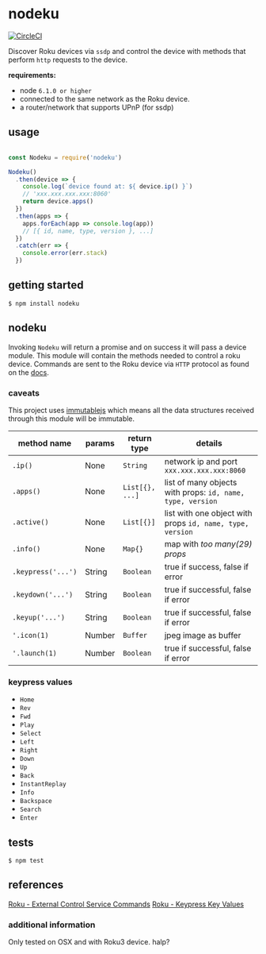 
# nodeku

[![CircleCI](https://circleci.com/gh/sgnl/nodeku.svg?style=shield)](https://circleci.com/gh/sgnl/nodeku)

Discover Roku devices via `ssdp` and control the device with methods that perform `http` requests to the device.

**requirements:**
  - node `6.1.0 or higher`
  - connected to the same network as the Roku device.
  - a router/network that supports UPnP (for ssdp)

## usage

```javascript

const Nodeku = require('nodeku')

Nodeku()
  .then(device => {
    console.log(`device found at: ${ device.ip() }`)
    // 'xxx.xxx.xxx.xxx:8060'
    return device.apps()
  })
  .then(apps => {
    apps.forEach(app => console.log(app))
    // [{ id, name, type, version }, ...]
  })
  .catch(err => {
    console.error(err.stack)
  })

```
## getting started
`$ npm install nodeku`

## nodeku
Invoking `Nodeku` will return a promise and on success it will pass a device module. This module will contain the methods needed to control a roku device. Commands are sent to the Roku device via `HTTP` protocol as found on the [docs][1].

### caveats
This project uses [immutablejs][2] which means all the data structures received through this module will be immutable.


| **method name** | **params** | **return type** | **details** |
|---|---|---|---|
| `.ip()`  | None | `String` | network ip and port `xxx.xxx.xxx.xxx:8060` |
| `.apps()` | None | `List[{}, ...]` | list of many objects with props: `id, name, type, version` |
| `.active()` | None | `List[{}]` | list with one object with props `id, name, type, version` |
| `.info()` | None | `Map{}` | map with *too many(29) props* |
| `.keypress('...')` | String | `Boolean` | true if success, false if error |
| `.keydown('...')`| String | `Boolean` | true if successful, false if error |
| `.keyup('...')` | String | `Boolean` | true if successful, false if error |
| `'.icon(1)` | Number | `Buffer` | jpeg image as buffer |
| `'.launch(1)` | Number | `Boolean` | true if successful, false if error |

### keypress values
- `Home`
- `Rev`
- `Fwd`
- `Play`
- `Select`
- `Left`
- `Right`
- `Down`
- `Up`
- `Back`
- `InstantReplay`
- `Info`
- `Backspace`
- `Search`
- `Enter`

## tests
`$ npm test`


## references
[Roku - External Control Service Commands][1]
[Roku - Keypress Key Values][3]

### additional information
Only tested on OSX and with Roku3 device. halp?

<!-- urls -->
[1]: https://sdkdocs.roku.com/display/sdkdoc/External+Control+Guide#ExternalControlGuide-ExternalControlServiceCommands
[2]: http://facebook.github.io/immutable-js/
[3]: https://sdkdocs.roku.com/display/sdkdoc/External+Control+Guide#ExternalControlGuide-KeypressKeyValues